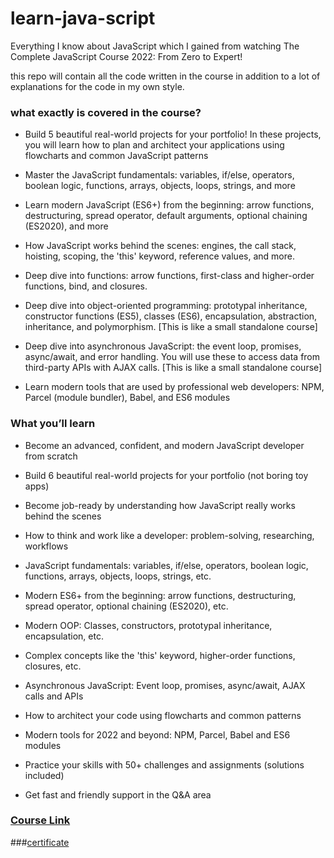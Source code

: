 # learn-java-script

Everything I know about JavaScript which I gained from watching The Complete JavaScript Course 2022: From Zero to Expert!

this repo will contain all the code written in the course in addition to a lot of explanations for the code in my own style.

### what exactly is covered in the course?

- Build 5 beautiful real-world projects for your portfolio! In these projects, you will learn how to plan and architect your applications using flowcharts and common JavaScript patterns

- Master the JavaScript fundamentals: variables, if/else, operators, boolean logic, functions, arrays, objects, loops, strings, and more

- Learn modern JavaScript (ES6+) from the beginning: arrow functions, destructuring, spread operator, default arguments, optional chaining (ES2020), and more

- How JavaScript works behind the scenes: engines, the call stack, hoisting, scoping, the 'this' keyword, reference values, and more.

- Deep dive into functions: arrow functions, first-class and higher-order functions, bind, and closures.

- Deep dive into object-oriented programming: prototypal inheritance, constructor functions (ES5), classes (ES6), encapsulation, abstraction, inheritance, and polymorphism. [This is like a small standalone course]

- Deep dive into asynchronous JavaScript: the event loop, promises, async/await, and error handling. You will use these to access data from third-party APIs with AJAX calls. [This is like a small standalone course]

- Learn modern tools that are used by professional web developers: NPM, Parcel (module bundler), Babel, and ES6 modules

### What you’ll learn

- Become an advanced, confident, and modern JavaScript developer from scratch

- Build 6 beautiful real-world projects for your portfolio (not boring toy apps)

- Become job-ready by understanding how JavaScript really works behind the scenes

- How to think and work like a developer: problem-solving, researching, workflows

- JavaScript fundamentals: variables, if/else, operators, boolean logic, functions, arrays, objects, loops, strings, etc.

- Modern ES6+ from the beginning: arrow functions, destructuring, spread operator, optional chaining (ES2020), etc.

- Modern OOP: Classes, constructors, prototypal inheritance, encapsulation, etc.

- Complex concepts like the 'this' keyword, higher-order functions, closures, etc.

- Asynchronous JavaScript: Event loop, promises, async/await, AJAX calls and APIs

- How to architect your code using flowcharts and common patterns

- Modern tools for 2022 and beyond: NPM, Parcel, Babel and ES6 modules

- Practice your skills with 50+ challenges and assignments (solutions included)

- Get fast and friendly support in the Q&A area

### [Course Link](https://www.udemy.com/course/the-complete-javascript-course/)

###[certificate]()
